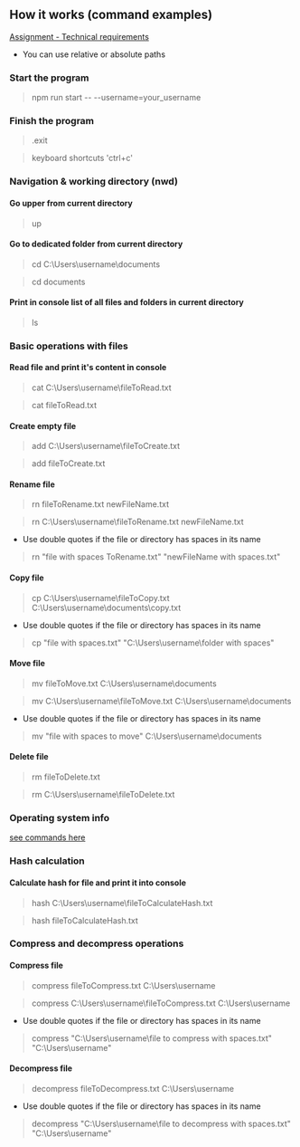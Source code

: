 ## How it works (command examples)
[Assignment - Technical requirements](https://github.com/AlreadyBored/nodejs-assignments/blob/main/assignments/file-manager/assignment.md)

- You can use relative or absolute paths

### Start the program
> npm run start -- --username=your_username

### Finish the program
> .exit

> keyboard shortcuts 'ctrl+c'

### Navigation & working directory (nwd)

#### Go upper from current directory
> up

#### Go to dedicated folder from current directory
> cd C:\Users\username\documents

> cd documents

#### Print in console list of all files and folders in current directory
> ls

### Basic operations with files

#### Read file and print it's content in console
> cat C:\Users\username\fileToRead.txt

> cat fileToRead.txt

#### Create empty file
> add C:\Users\username\fileToCreate.txt

> add fileToCreate.txt

#### Rename file 
> rn fileToRename.txt newFileName.txt

> rn C:\Users\username\fileToRename.txt newFileName.txt

- Use double quotes if the file or directory has spaces in its name
> rn "file with spaces ToRename.txt" "newFileName with spaces.txt"

#### Copy file
> cp C:\Users\username\fileToCopy.txt C:\Users\username\documents\copy.txt

- Use double quotes if the file or directory has spaces in its name
> cp "file with spaces.txt" "C:\Users\username\folder with spaces"

#### Move file
> mv fileToMove.txt  C:\Users\username\documents

> mv C:\Users\username\fileToMove.txt C:\Users\username\documents

- Use double quotes if the file or directory has spaces in its name
> mv "file with spaces to move" C:\Users\username\documents

#### Delete file
> rm fileToDelete.txt

> rm C:\Users\username\fileToDelete.txt

### Operating system info 
[see commands here](https://github.com/AlreadyBored/nodejs-assignments/blob/main/assignments/file-manager/assignment.md)

### Hash calculation

#### Calculate hash for file and print it into console
> hash C:\Users\username\fileToCalculateHash.txt

> hash fileToCalculateHash.txt

### Compress and decompress operations

#### Compress file 
> compress fileToCompress.txt  C:\Users\username

> compress C:\Users\username\fileToCompress.txt C:\Users\username

- Use double quotes if the file or directory has spaces in its name
> compress "C:\Users\username\file to compress with spaces.txt" "C:\Users\username"

#### Decompress file
> decompress fileToDecompress.txt C:\Users\username

- Use double quotes if the file or directory has spaces in its name
> decompress "C:\Users\username\file to decompress with spaces.txt" "C:\Users\username"
